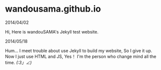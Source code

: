 wandousama.github.io
================

2014/04/02

Hi, Here is wandouSAMA's Jekyll test website.



2014/05/18

Hum... I meet trouble about use Jekyll to build my website, So I give it up. Now I just use HTML and JS, Yes！ I'm the person who change mind all the time.  _(:3」∠)_  


